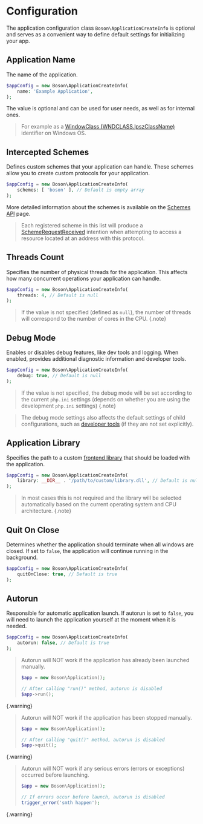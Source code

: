 # Configuration

The application configuration class `Boson\ApplicationCreateInfo` is
<span term="optional class">optional</span> and serves as a convenient
way to define default settings for initializing your app.


## Application Name

The name of the application.

```php
$appConfig = new Boson\ApplicationCreateInfo( 
    name: 'Example Application',
);
```

The value is optional and can be used for user needs, as well as for internal ones.

> For example as a [WindowClass (WNDCLASS.lpszClassName)](https://learn.microsoft.com/en-us/windows/win32/learnwin32/creating-a-window#window-classes)
> identifier on Windows OS.


## Intercepted Schemes

Defines custom schemes that your application can handle.
These schemes allow you to create custom protocols for your application.

```php
$appConfig = new Boson\ApplicationCreateInfo( 
    schemes: [ 'boson' ], // Default is empty array
);
```

More detailed information about the schemes is available
on the [Schemes API](schemes-api.md) page.

> Each registered scheme in this list will produce a
> [SchemeRequestReceived](schemes-api-events.md#request-intention) intention
> when attempting to access a resource located at an address with this protocol.


## Threads Count

Specifies the number of physical threads for the application. This affects how
many concurrent operations your application can handle.

```php
$appConfig = new Boson\ApplicationCreateInfo( 
    threads: 4, // Default is null
);
```

> If the value is not specified (defined as `null`), the number of
> threads will correspond to the number of cores in the CPU.
{.note}


## Debug Mode

Enables or disables debug features, like dev tools and logging. When enabled,
provides additional diagnostic information and developer tools.

```php
$appConfig = new Boson\ApplicationCreateInfo( 
    debug: true, // Default is null
);
```

> If the value is not specified, the debug mode will be set according to the
> current `php.ini` settings (depends on whether you are using the
> development `php.ini` settings)
{.note}

> The debug mode settings also affects the default settings of child
> configurations, such as [developer tools](../05.webview-apis/webview.md#dev-tools)
> (if they are not set explicitly).


## Application Library

Specifies the path to a custom
[frontend library](https://github.com/boson-php/frontend-src/releases) that should
be loaded with the application.

```php
$appConfig = new Boson\ApplicationCreateInfo( 
    library: __DIR__ . '/path/to/custom/library.dll', // Default is null
);
```

> In most cases this is not required and the library will be selected
> automatically based on the current operating system and CPU architecture.
{.note}


## Quit On Close

Determines whether the application should terminate when all windows are closed.
If set to `false`, the application will continue running in the background.

```php
$appConfig = new Boson\ApplicationCreateInfo( 
    quitOnClose: true, // Default is true
);
```


## Autorun

Responsible for automatic application launch. If autorun is set to
`false`, you will need to launch the application yourself at the
moment when it is needed.

```php
$appConfig = new Boson\ApplicationCreateInfo( 
    autorun: false, // Default is true
);
```

> Autorun will NOT work if the application has already been launched manually.
> ```php
> $app = new Boson\Application();
> 
> // After calling "run()" method, autorun is disabled
> $app->run();
> ```
{.warning}

> Autorun will NOT work if the application has been stopped manually.
> ```php
> $app = new Boson\Application();
> 
> // After calling "quit()" method, autorun is disabled
> $app->quit();
> ```
{.warning}

> Autorun will NOT work if any serious errors (errors or exceptions)
> occurred before launching.
> ```php
> $app = new Boson\Application();
> 
> // If errors occur before launch, autorun is disabled
> trigger_error('smth happen');
> ```
{.warning}
